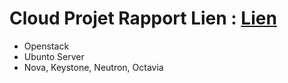 # Cloud Projet Rapport Lien : <a href="https://github.com/Oussama704/images/blob/main/Projet%20PPP%20CLoud%20Oussama%20Arifallah.pdf">Lien</a>

<ul>
<li>Openstack</li>
<li>Ubunto Server</li>
<li>Nova, Keystone, Neutron, Octavia</li>
</ul>
